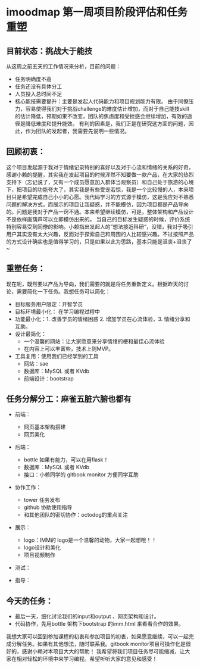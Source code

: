 # imoodmap 第一周项目阶段评估和任务重塑

## 目前状态：挑战大于能技
从这周之前五天的工作情况来分析，目前的问题：
- 任务明确度不高
- 任务还没有具体分工
- 人员投入总时间不足
- 核心能技需要提升：主要是发起人代码能力和项目规划能力有限。
由于同僚压力，容易使得我们对于挑战challenge的难度估计增加，而对于自己能技skill的估计降低，预期如果不改变，团队的焦虑度和受挫感会继续增加，有效的途径是降低难度和提升能效。
有利的因素是，我们正是在研究这方面的问题，因此，作为团队的发起者，我需要先说明一些情况。

## 回顾初衷： 
这个项目发起源于我对于情绪记录特别的喜好以及对于心流和情绪的关系的好奇，感谢小赖的提醒，其实我在发起项目的时候浑然不知要做一款产品，在大家的热烈支持下（忘记说了，又有一个成员愿意加入群体当观察员）和自己处于旅游的心境下，把项目的功能夸大了，其实我是有些受宠若惊，我是一个比较慢的人，本来项目只是希望完成自己小小的心愿。我代码学习的方式源于模仿，这是我应对不熟悉问题的解决方式，而展示的项目让我疑惑，并不能模仿，因为项目都是产品导向的。问题是我对于产品一窍不通。本来希望继续模仿，可是，整体架构和产品设计不是依样画葫芦可以立即模仿出来的。
当自己的目标发生疑惑的时候，评价系统特别容易受到同僚的影响。小赖指出发起人的”想法接近科研“，没错，我对于吸引用户其实没有太大兴趣，反而对于探索自己和周围的人比较感兴趣。不过按照产品的方式设计确实也是值得学习的，只是如果以此为思路，基本只能是沮丧+沮丧了~

## 重塑任务：
现在呢，既然要以产品为导向，我们需要的就是将任务重新定义。根据昨天的讨论，需要简化一下任务。我想任务可以简化：
- 目标服务用户限定：开智学员 
- 目标环境最小化： 在学习编程过程中
- 功能最小化：1. 改善学员的情绪困惑 2. 增加学员在心流体验，3. 情绪分享和互助。
- 设计最简化：
    + 一个温馨的网站：让大家愿意来分享情绪的梗和最佳心流体验
	+ 在内容上可以丰富些，技术上则MVP。
- 工具复用：使用我们已经学到的工具
    + 网站：sae
    + 数据库：MySQL 或者 KVdb
    + 前端设计：bootstrap 

## 任务分解分工：麻雀五脏六腑也都有
- 前端：
    + 网页基本架构搭建
	+ 网页美化
- 后端：
    + bottle 如果有能力，可以在用flask！ 
	+ 数据库：MySQL 或者 KVdb
	+ 接口：小赖同学的 gitbook monitor 方便同学互助
- 协作工作：
    + tower 任务发布
	+ github 协助使用指导
	+ 和其他团队的密切协作：octodog的重点关注
- 展示：
    + logo：IMM的 logo是一个温馨的动物，大家一起想哦！！
	+ logo设计和美化
	+ 项目视频制作
- 测试：

- 指导：

## 今天的任务：
- 最后一天，细化讨论我们的input和output 、网页架构和设计。
- 代码协作，先用bottle 架构下bootstrap 的imm.html 来看看合作的效果。

我想大家可以回到参加课程的初衷和参加项目的初衷，如果愿意继续，可以一起完成分解任务。如果有其他想法，随时联系我。gitbook monitor项目可操作化是很好的，感谢小赖对本项目大大的帮助！
我希望将我们项目任务尽可能缩减，让大家在相对轻松的环境中来学习编程。希望听听大家的意见和感受！